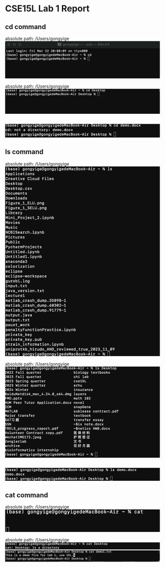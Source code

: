 # CSE15L Lab 1 Report
## cd command

absolute path: /Users/gongyige
![Image](cd_no_argument.jpeg)

absolute path: /Users/gongyige
![Image](cd_directory.jpeg)

![Image](cd_file.jpeg)
---
## ls command

absolute path: /Users/gongyige
![Image](ls_no_argument.jpeg)

absolute path: /Users/gongyige
![Image](ls_directory.jpeg)

![Image](ls_file.jpeg)
---
## cat command

absolute path: /Users/gongyige
![Image](cat_no_argument.jpeg)

absolute path: /Users/gongyige
![Image](cat_directory.jpeg)
![Image](cat_file.jpeg)
